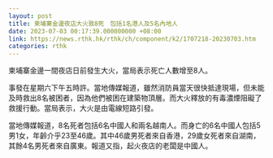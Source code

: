```yaml
---
layout: post
title: 柬埔寨金邊夜店大火致8死　包括1名港人及5名內地人
date: 2023-07-03 00:17:39.000000000 +08:00
link: https://news.rthk.hk/rthk/ch/component/k2/1707218-20230703.htm
categories: rthk
---
```


柬埔寨金邊一間夜店日前發生大火，當局表示死亡人數增至8人。

事發在星期六下午五時許。當地傳媒報道，雖然消防員當天很快抵達現場，但未能及時救出8名被困者，因為他們被困在建築物頂層。而大火釋放的有毒濃煙阻礙了救援行動。當局表示，大火是由電線短路引發。

當地傳媒報道，8名死者包括6名中國人和兩名越南人。而身亡的6名中國人包括5男1女，年齡介乎23至46歲。其中46歲男死者來自香港，29歲女死者來自湖南，其餘4名男死者來自廣東。報道又指，起火夜店的老闆是中國人。
